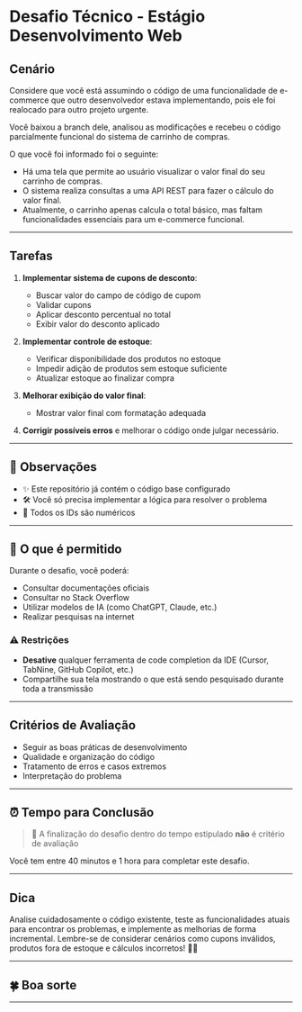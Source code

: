 # Desafio Técnico - Estágio Desenvolvimento Web

## Cenário

Considere que você está assumindo o código de uma funcionalidade de e-commerce que outro desenvolvedor estava implementando, pois ele foi realocado para outro projeto urgente.

Você baixou a branch dele, analisou as modificações e recebeu o código parcialmente funcional do sistema de carrinho de compras.

O que você foi informado foi o seguinte:

- Há uma tela que permite ao usuário visualizar o valor final do seu carrinho de compras.
- O sistema realiza consultas a uma API REST para fazer o cálculo do valor final.
- Atualmente, o carrinho apenas calcula o total básico, mas faltam funcionalidades essenciais para um e-commerce funcional.

---

## Tarefas

1. **Implementar sistema de cupons de desconto**:

   - Buscar valor do campo de código de cupom
   - Validar cupons
   - Aplicar desconto percentual no total
   - Exibir valor do desconto aplicado

2. **Implementar controle de estoque**:

   - Verificar disponibilidade dos produtos no estoque
   - Impedir adição de produtos sem estoque suficiente
   - Atualizar estoque ao finalizar compra

3. **Melhorar exibição do valor final**:

   - Mostrar valor final com formatação adequada

4. **Corrigir possíveis erros** e melhorar o código onde julgar necessário.

---

## 📝 Observações

- ✨ Este repositório já contém o código base configurado
- 🛠️ Você só precisa implementar a lógica para resolver o problema
- 🔢 Todos os IDs são numéricos

---

## 🔎 O que é permitido

Durante o desafio, você poderá:

- Consultar documentações oficiais
- Consultar no Stack Overflow
- Utilizar modelos de IA (como ChatGPT, Claude, etc.)
- Realizar pesquisas na internet

### ⚠️ Restrições

- **Desative** qualquer ferramenta de code completion da IDE (Cursor, TabNine, GitHub Copilot, etc.)
- Compartilhe sua tela mostrando o que está sendo pesquisado durante toda a transmissão

---

## Critérios de Avaliação

- Seguir as boas práticas de desenvolvimento
- Qualidade e organização do código
- Tratamento de erros e casos extremos
- Interpretação do problema

---

## ⏰ Tempo para Conclusão

> 🙏 A finalização do desafio dentro do tempo estipulado **não** é critério de avaliação

Você tem entre 40 minutos e 1 hora para completar este desafio.

---

## Dica

Analise cuidadosamente o código existente, teste as funcionalidades atuais para encontrar os problemas, e implemente as melhorias de forma incremental. Lembre-se de considerar cenários como cupons inválidos, produtos fora de estoque e cálculos incorretos! 🛒💡

---

## 🍀 Boa sorte

---
